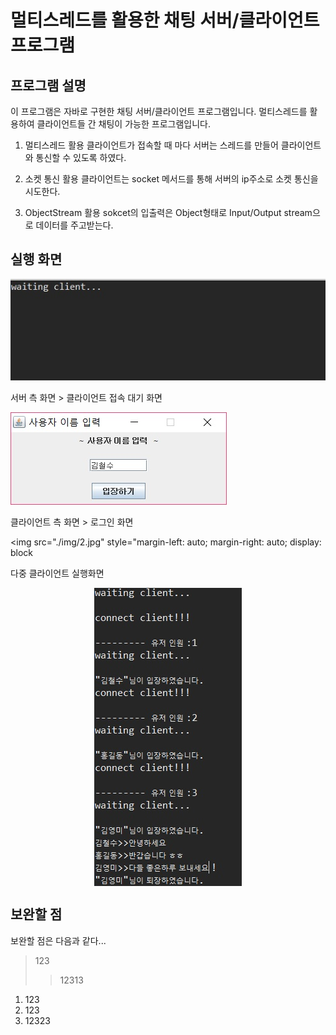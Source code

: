 멀티스레드를 활용한 채팅 서버/클라이언트 프로그램
========================================

프로그램 설명
------------------
 이 프로그램은 자바로 구현한 채팅 서버/클라이언트 프로그램입니다. 멀티스레드를 활용하여 클라이언트들 간 채팅이 가능한 프로그램입니다.
 
 1. 멀티스레드 활용
  클라이언트가 접속할 때 마다 서버는 스레드를 만들어 클라이언트와 통신할 수 있도록 하였다.
  
 2. 소켓 통신 활용
  클라이언트는 socket 메서드를 통해 서버의 ip주소로 소켓 통신을 시도한다.
  
 3. ObjectStream 활용
  sokcet의 입출력은 Object형태로 Input/Output stream으로 데이터를 주고받는다.


실행 화면
------------

<img src="./img/0.jpg" >

서버 측 화면 > 클라이언트 접속 대기 화면





<img src="./img/1.jpg" >

클라이언트 측 화면 > 로그인 화면






<img src="./img/2.jpg" style="margin-left: auto; margin-right: auto; display: block

다중 클라이언트 실행화면

<img src="./img/3.jpg" style="margin-left: auto; margin-right: auto; display: block;" >


보완할 점
----------
보완할 점은 다음과 같다...








>123
>>12313


1. 123
2. 123
3. 12323




